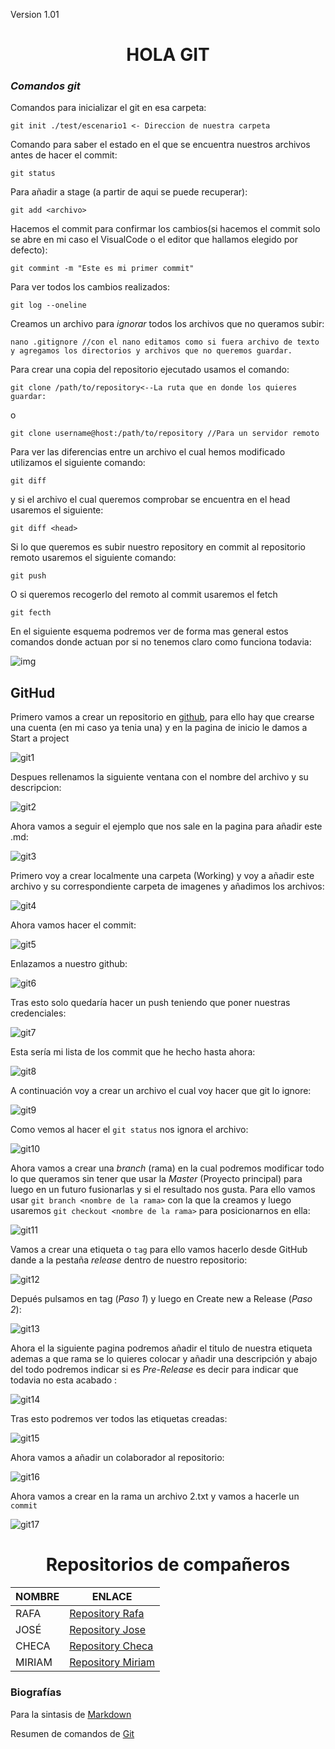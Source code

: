 




Version 1.01

<h1 align='center'> HOLA GIT </h1>

### *Comandos git*

Comandos para inicializar el git en esa carpeta:

    git init ./test/escenario1 <- Direccion de nuestra carpeta

Comando para saber el estado en el que se encuentra nuestros archivos antes de hacer el commit:

    git status

Para añadir a stage (a partir de aqui se puede recuperar):

    git add <archivo>
Hacemos el commit para confirmar los cambios(si hacemos el commit solo se abre en mi caso el VisualCode o el editor que hallamos elegido por defecto):

    git commint -m "Este es mi primer commit"

Para ver todos los cambios realizados:

    git log --oneline

Creamos un archivo para *ignorar* todos los archivos que no queramos subir:

	nano .gitignore //con el nano editamos como si fuera archivo de texto y agregamos los directorios y archivos que no queremos guardar. 


Para crear una copia del repositorio ejecutado usamos el comando:

	git clone /path/to/repository<--La ruta que en donde los quieres guardar:

o

    git clone username@host:/path/to/repository //Para un servidor remoto

Para ver las diferencias entre un archivo el cual hemos modificado utilizamos el siguiente comando:

    git diff 
y si el archivo el cual queremos comprobar se encuentra en el head usaremos el siguiente:

    git diff <head>

Si lo que queremos es subir nuestro repository en commit al repositorio remoto usaremos el siguiente comando:

    git push

O si queremos recogerlo del remoto al commit usaremos el fetch 

    git fecth

En el siguiente esquema podremos ver de forma mas general estos comandos donde actuan por si no tenemos claro como funciona todavia:

 
![img](http://blog.podrezo.com/wp-content/uploads/2014/09/git-operations.png)
## GitHud
Primero vamos a crear un repositorio en [github][linkg], para ello hay que crearse una cuenta (en mi caso ya tenia una) y en la pagina de inicio le damos a Start a project

[linkg]: https://github.com/

![git1](https://github.com/Kvedulfr/Kvedulfr/blob/master/Imagenes/git1.png)

Despues rellenamos la siguiente ventana con el nombre del archivo y su descripcion:

![git2](https://github.com/Kvedulfr/Kvedulfr/blob/master/Imagenes/git2.png)

Ahora vamos a seguir el ejemplo que nos sale en la pagina para añadir este .md:

![git3](https://github.com/Kvedulfr/Kvedulfr/blob/master/Imagenes/git3.png)

Primero voy a crear localmente una carpeta (Working) y voy a añadir este archivo y su correspondiente carpeta de imagenes y añadimos los archivos:

![git4](https://github.com/Kvedulfr/Kvedulfr/blob/master/Imagenes/git4.png)

Ahora vamos hacer el commit: 

![git5](https://github.com/Kvedulfr/Kvedulfr/blob/master/Imagenes/git5.png)

Enlazamos a nuestro github:

![git6](https://github.com/Kvedulfr/Kvedulfr/blob/master/Imagenes/git6.png)

Tras esto solo quedaría hacer un push teniendo que poner nuestras credenciales:

![git7](https://github.com/Kvedulfr/Kvedulfr/blob/master/Imagenes/git7.png)

Esta sería mi lista de los commit que he hecho hasta ahora:

![git8](https://github.com/Kvedulfr/Kvedulfr/blob/master/Imagenes/git8.png)

A continuación voy a crear un archivo el cual voy hacer que git lo ignore:

![git9](https://github.com/Kvedulfr/Kvedulfr/blob/master/Imagenes/git9.png)

Como vemos al hacer el ```git status``` nos ignora el archivo:

![git10](https://github.com/Kvedulfr/Kvedulfr/blob/master/Imagenes/git10.png)

Ahora vamos a crear una *branch* (rama) en la cual podremos modificar todo lo que queramos sin tener que usar la *Master* (Proyecto principal) para luego en un futuro fusionarlas y si el resultado nos gusta.
Para ello vamos usar ```git branch <nombre de la rama>``` con la que la creamos y luego usaremos ```git checkout <nombre de la rama>``` para posicionarnos en ella:

![git11](https://github.com/Kvedulfr/Kvedulfr/blob/master/Imagenes/git11.png)

Vamos a crear una etiqueta o ```tag``` para ello vamos hacerlo desde GitHub dande a la pestaña *release* dentro de nuestro repositorio:

![git12](https://github.com/Kvedulfr/Kvedulfr/blob/master/Imagenes/git12.png)

Depués pulsamos en tag (*Paso 1*) y luego en Create new a Release (*Paso 2*):

![git13](https://github.com/Kvedulfr/Kvedulfr/blob/master/Imagenes/git13.png)

Ahora el la siguiente pagina podremos añadir el titulo de nuestra etiqueta ademas a que rama se lo quieres colocar y añadir una descripción y abajo del todo podremos indicar si es *Pre-Release* es decir para indicar que todavia no esta acabado :

![git14](https://github.com/Kvedulfr/Kvedulfr/blob/master/Imagenes/git14.png)

Tras esto podremos ver todos las etiquetas creadas:

![git15](https://github.com/Kvedulfr/Kvedulfr/blob/master/Imagenes/git15.png)

Ahora vamos a añadir un colaborador al repositorio:

![git16](https://github.com/Kvedulfr/Kvedulfr/blob/master/Imagenes/git16.png)

Ahora vamos a crear en la rama un archivo 2.txt y vamos a hacerle un `commit`

![git17](https://github.com/Kvedulfr/Kvedulfr/blob/master/Imagenes/git17.png)



<h1 align=center>Repositorios de compañeros</h1>

NOMBRE | ENLACE
--|--
RAFA | [Repository Rafa][rafa]
JOSÉ | [Repository Jose][jose]
CHECA | [Repository Checa][checa]
MIRIAM | [Repository Miriam][miriam]

[rafa]: https://github.com/RuFFuS4/campusciff
[checa]: https://github.com/nitreer/campusciff
[jose]: https://github.com/campusciff-Vivinh0
[miriam]: https://github.com/MIRIAM-GIT/campusciff



### Biografías

Para la sintasis de [Markdown](https://markdown.es/sintaxis-markdown/)

Resumen de comandos de [Git](https://rogerdudler.github.io/git-guide/index.es.html)
